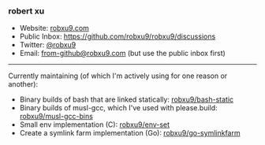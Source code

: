 ### robert xu

* Website: [robxu9.com](https://robxu9.com)
* Public Inbox: https://github.com/robxu9/robxu9/discussions
* Twitter: [@robxu9](https://twitter.com/robxu9)
* Email: from-github@robxu9.com (but use the public inbox first)

---

Currently maintaining (of which I'm actively using for one reason or another):
* Binary builds of bash that are linked statically: [robxu9/bash-static](https://github.com/robxu9/bash-static)
* Binary builds of musl-gcc, which I've used with please.build: [robxu9/musl-gcc-bins](https://github.com/robxu9/musl-gcc-bins)
* Small env implementation (C): [robxu9/env-set](https://github.com/robxu9/env-set)
* Create a symlink farm implementation (Go): [robxu9/go-symlinkfarm](https://github.com/robxu9/go-symlinkfarm)
